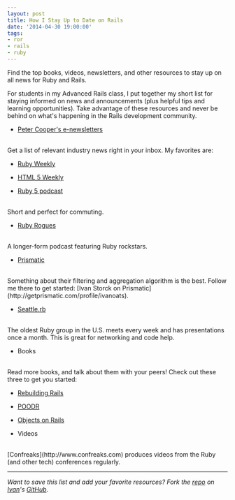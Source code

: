 ```yaml
---
layout: post
title: How I Stay Up to Date on Rails
date: '2014-04-30 19:00:00'
tags:
- ror
- rails
- ruby
---
```


Find the top books, videos, newsletters, and other resources to stay up on all news for Ruby and Rails.

For students in my Advanced Rails class, I put together my short list for staying informed on news and announcements (plus helpful tips and learning opportunities). Take advantage of these resources and never be behind on what's happening in the Rails development community.

* <a href="https://cooperpress.com" target="_blank">Peter Cooper's e-newsletters</a>
<br>
Get a list of relevant industry news right in your inbox. My favorites are:

 * [Ruby Weekly](http://rubyweekly.com)

 * [HTML 5 Weekly](http://html5weekly.com)


* [Ruby 5 podcast](http://ruby5.envylabs.com)
<br>
Short and perfect for commuting.

* [Ruby Rogues](http://rubyrogues.com)
<br>
A longer-form podcast featuring Ruby rockstars.

* [Prismatic](http://getprismatic.com)
<br>
Something about their filtering and aggregation algorithm is the best. Follow me there to get started: [Ivan Storck on Prismatic](http://getprismatic.com/profile/ivanoats).

* [Seattle.rb](http://www.seattlerb.org)
<br>
The oldest Ruby group in the U.S. meets every week and has presentations once a month. This is great for networking and code help. 

* Books
<br>
Read more books, and talk about them with your peers! Check out these three to get you started:

  * [Rebuilding Rails](http://rebuilding-rails.com)

  * [POODR](http://www.poodr.com)

  * [Objects on Rails](http://objectsonrails.com)

* Videos
<br>
[Confreaks](http://www.confreaks.com) produces videos from the Ruby (and other tech) conferences regularly.

<hr> 

*Want to save this list and add your favorite resources? Fork the [repo](https://gist.github.com/ivanoats/ff27168f83b6ac59f497) on [Ivan](http://www.linkedin.com/in/ivanoats)'s [GitHub](https://github.com/ivanoats)*.